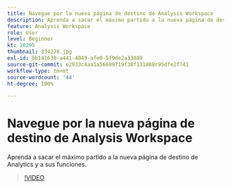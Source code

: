 ```yaml
---
title: Navegue por la nueva página de destino de Analysis Workspace
description: Aprenda a sacar el máximo partido a la nueva página de destino de Analytics y a sus funciones.
feature: Analysis Workspace
role: User
level: Beginner
kt: 10295
thumbnail: 334278.jpg
exl-id: bb141630-a441-4049-afe0-5f9de2a33089
source-git-commit: e2933c4aa1a56609719f38f131888c95dfe2f741
workflow-type: tm+mt
source-wordcount: '44'
ht-degree: 100%

---
```


# Navegue por la nueva página de destino de Analysis Workspace

Aprenda a sacar el máximo partido a la nueva página de destino de Analytics y a sus funciones.

>[!VIDEO](https://video.tv.adobe.com/v/334278/?quality=12&learn=on)

